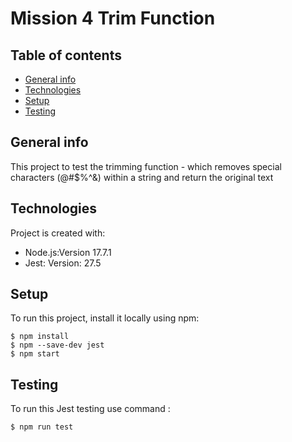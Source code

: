 <h1>Mission 4 Trim Function</h1>


## Table of contents
* [General info](#general-info)
* [Technologies](#technologies)
* [Setup](#setup)
* [Testing](#testing)

## General info
This project to test the trimming function - which removes special characters (@#$%^&) within a string and return the original text
	
## Technologies
Project is created with:
* Node.js:Version 17.7.1
* Jest: Version: 27.5

	
## Setup
To run this project, install it locally using npm:

```
$ npm install
$ npm --save-dev jest
$ npm start
```

## Testing
To run this Jest testing use command :

```
$ npm run test

```
